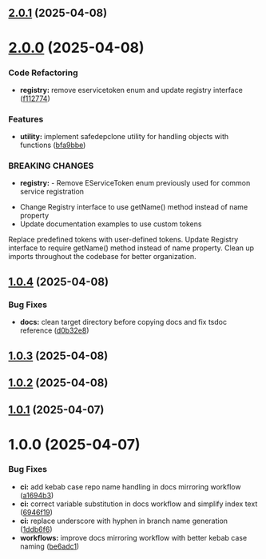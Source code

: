 ## [2.0.1](https://github.com/ElsiKora/ClaDI/compare/v2.0.0...v2.0.1) (2025-04-08)

# [2.0.0](https://github.com/ElsiKora/ClaDI/compare/v1.0.4...v2.0.0) (2025-04-08)


### Code Refactoring

* **registry:** remove eservicetoken enum and update registry interface ([f112774](https://github.com/ElsiKora/ClaDI/commit/f112774910ccd6e47830d3ade26b12ef0a0c4488))


### Features

* **utility:** implement safedepclone utility for handling objects with functions ([bfa9bbe](https://github.com/ElsiKora/ClaDI/commit/bfa9bbe539690e8d50436f6299e0673e2af998e8))


### BREAKING CHANGES

* **registry:** - Remove EServiceToken enum previously used for common service registration
- Change Registry interface to use getName() method instead of name property
- Update documentation examples to use custom tokens

Replace predefined tokens with user-defined tokens. Update Registry interface to require getName()
method instead of name property. Clean up imports throughout the codebase for better organization.

## [1.0.4](https://github.com/ElsiKora/ClaDI/compare/v1.0.3...v1.0.4) (2025-04-08)


### Bug Fixes

* **docs:** clean target directory before copying docs and fix tsdoc reference ([d0b32e8](https://github.com/ElsiKora/ClaDI/commit/d0b32e80b273367087bfe2fb675d3efdf93a6c8c))

## [1.0.3](https://github.com/ElsiKora/ClaDI/compare/v1.0.2...v1.0.3) (2025-04-08)

## [1.0.2](https://github.com/ElsiKora/ClaDI/compare/v1.0.1...v1.0.2) (2025-04-08)

## [1.0.1](https://github.com/ElsiKora/ClaDI/compare/v1.0.0...v1.0.1) (2025-04-07)

# 1.0.0 (2025-04-07)


### Bug Fixes

* **ci:** add kebab case repo name handling in docs mirroring workflow ([a1694b3](https://github.com/ElsiKora/ClaDI/commit/a1694b3f86b1def9461bd268eba65e4cceaac27e))
* **ci:** correct variable substitution in docs workflow and simplify index text ([6946f19](https://github.com/ElsiKora/ClaDI/commit/6946f1920e9748a57f974d68c02042b28ba1a81d))
* **ci:** replace underscore with hyphen in branch name generation ([1ddb6f6](https://github.com/ElsiKora/ClaDI/commit/1ddb6f62c8b007271ab4dcea121ca7b9d941041c))
* **workflows:** improve docs mirroring workflow with better kebab case naming ([be6adc1](https://github.com/ElsiKora/ClaDI/commit/be6adc1de42d60f24a36b83788f66b6f061da804))

